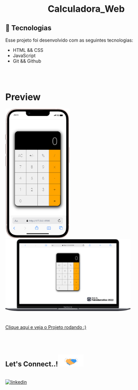 <h1 align="center"> Calculadora_Web </h1>

## 🚀 Tecnologias

Esse projeto foi desenvolvido com as seguintes tecnologias:

- HTML && CSS
- JavaScript
- Git && Github

<br>
<br>

# Preview

<img width="200px" src="./resources/iPhone-13-Mini-127.0.0.1.png"/>
<img width="390px" src="./resources/Macbook-Air-127.0.0.1.png"/>

#

<a href="https://pablobarcellos-0522.github.io/Calculator/" target="_blank">Clique aqui e veja o Projeto rodando :)</a>

<br>
<br>

## <b> Let's Connect..!</b><img src="https://github.com/0xAbdulKhalid/0xAbdulKhalid/raw/main/assets/mdImages/handshake.gif" width ="80">

<br>
<a href="https://www.linkedin.com/in/pablobarcellos0522/" target="_blank">
<img src="https://img.shields.io/badge/linkedin:  Pablo Barcellos-%2300acee.svg?color=405DE6&style=for-the-badge&logo=linkedin&logoColor=white" alt=linkedin style="margin-bottom: 5px;"/>
</a>
